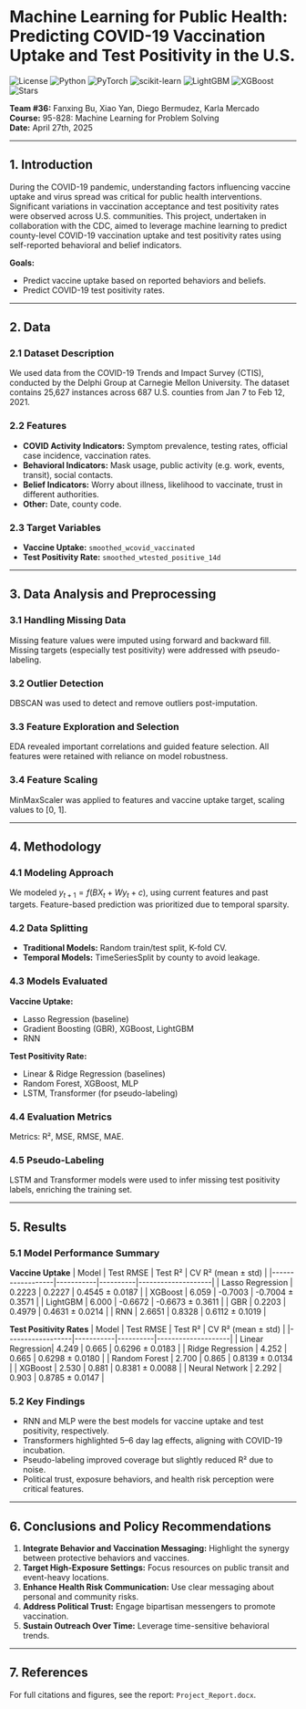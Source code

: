 # Machine Learning for Public Health: Predicting COVID-19 Vaccination Uptake and Test Positivity in the U.S.

![License](https://img.shields.io/badge/license-MIT-blue.svg)
![Python](https://img.shields.io/badge/python-3.9%2B-blue.svg)
![PyTorch](https://img.shields.io/badge/PyTorch-1.13%2B-red)
![scikit-learn](https://img.shields.io/badge/scikit--learn-1.1%2B-orange)
![LightGBM](https://img.shields.io/badge/LightGBM-3.3%2B-brightgreen)
![XGBoost](https://img.shields.io/badge/XGBoost-1.6%2B-blueviolet)
![Stars](https://img.shields.io/github/stars/your-org/your-repo?style=social)

**Team #36:** Fanxing Bu, Xiao Yan, Diego Bermudez, Karla Mercado  
**Course:** 95-828: Machine Learning for Problem Solving  
**Date:** April 27th, 2025

---

## 1. Introduction

During the COVID-19 pandemic, understanding factors influencing vaccine uptake and virus spread was critical for public health interventions. Significant variations in vaccination acceptance and test positivity rates were observed across U.S. communities. This project, undertaken in collaboration with the CDC, aimed to leverage machine learning to predict county-level COVID-19 vaccination uptake and test positivity rates using self-reported behavioral and belief indicators.

**Goals:**
- Predict vaccine uptake based on reported behaviors and beliefs.
- Predict COVID-19 test positivity rates.

---

## 2. Data

### 2.1 Dataset Description

We used data from the COVID-19 Trends and Impact Survey (CTIS), conducted by the Delphi Group at Carnegie Mellon University. The dataset contains 25,627 instances across 687 U.S. counties from Jan 7 to Feb 12, 2021.

### 2.2 Features

- **COVID Activity Indicators:** Symptom prevalence, testing rates, official case incidence, vaccination rates.
- **Behavioral Indicators:** Mask usage, public activity (e.g. work, events, transit), social contacts.
- **Belief Indicators:** Worry about illness, likelihood to vaccinate, trust in different authorities.
- **Other:** Date, county code.

### 2.3 Target Variables

- **Vaccine Uptake:** `smoothed_wcovid_vaccinated`
- **Test Positivity Rate:** `smoothed_wtested_positive_14d`

---

## 3. Data Analysis and Preprocessing

### 3.1 Handling Missing Data

Missing feature values were imputed using forward and backward fill. Missing targets (especially test positivity) were addressed with pseudo-labeling.

### 3.2 Outlier Detection

DBSCAN was used to detect and remove outliers post-imputation.

### 3.3 Feature Exploration and Selection

EDA revealed important correlations and guided feature selection. All features were retained with reliance on model robustness.

### 3.4 Feature Scaling

MinMaxScaler was applied to features and vaccine uptake target, scaling values to [0, 1].

---

## 4. Methodology

### 4.1 Modeling Approach

We modeled $y_{t+1} = f(BX_{t} + Wy_{t} + c)$, using current features and past targets. Feature-based prediction was prioritized due to temporal sparsity.

### 4.2 Data Splitting

- **Traditional Models:** Random train/test split, K-fold CV.
- **Temporal Models:** TimeSeriesSplit by county to avoid leakage.

### 4.3 Models Evaluated

**Vaccine Uptake:**
- Lasso Regression (baseline)
- Gradient Boosting (GBR), XGBoost, LightGBM
- RNN

**Test Positivity Rate:**
- Linear & Ridge Regression (baselines)
- Random Forest, XGBoost, MLP
- LSTM, Transformer (for pseudo-labeling)

### 4.4 Evaluation Metrics

Metrics: R², MSE, RMSE, MAE.

### 4.5 Pseudo-Labeling

LSTM and Transformer models were used to infer missing test positivity labels, enriching the training set.

---

## 5. Results

### 5.1 Model Performance Summary

**Vaccine Uptake**
| Model            | Test RMSE | Test R²  | CV R² (mean ± std) |
|------------------|-----------|----------|--------------------|
| Lasso Regression | 0.2223    | 0.2227   | 0.4545 ± 0.0187    |
| XGBoost          | 6.059     | -0.7003  | -0.7004 ± 0.3571   |
| LightGBM         | 6.000     | -0.6672  | -0.6673 ± 0.3611   |
| GBR              | 0.2203    | 0.4979   | 0.4631 ± 0.0214    |
| RNN              | 2.6651    | 0.8328   | 0.6112 ± 0.1019    |

**Test Positivity Rates**
| Model            | Test RMSE | Test R²  | CV R² (mean ± std) |
|------------------|-----------|----------|--------------------|
| Linear Regression| 4.249     | 0.665    | 0.6296 ± 0.0183    |
| Ridge Regression | 4.252     | 0.665    | 0.6298 ± 0.0180    |
| Random Forest    | 2.700     | 0.865    | 0.8139 ± 0.0134    |
| XGBoost          | 2.530     | 0.881    | 0.8381 ± 0.0088    |
| Neural Network   | 2.292     | 0.903    | 0.8785 ± 0.0147    |

### 5.2 Key Findings

- RNN and MLP were the best models for vaccine uptake and test positivity, respectively.
- Transformers highlighted 5–6 day lag effects, aligning with COVID-19 incubation.
- Pseudo-labeling improved coverage but slightly reduced R² due to noise.
- Political trust, exposure behaviors, and health risk perception were critical features.

---

## 6. Conclusions and Policy Recommendations

1. **Integrate Behavior and Vaccination Messaging:** Highlight the synergy between protective behaviors and vaccines.
2. **Target High-Exposure Settings:** Focus resources on public transit and event-heavy locations.
3. **Enhance Health Risk Communication:** Use clear messaging about personal and community risks.
4. **Address Political Trust:** Engage bipartisan messengers to promote vaccination.
5. **Sustain Outreach Over Time:** Leverage time-sensitive behavioral trends.

---

## 7. References

For full citations and figures, see the report: `Project_Report.docx`.

